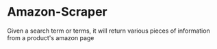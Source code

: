 # Amazon-Scraper
Given a search term or terms, it will return various pieces of information from a product's amazon page
